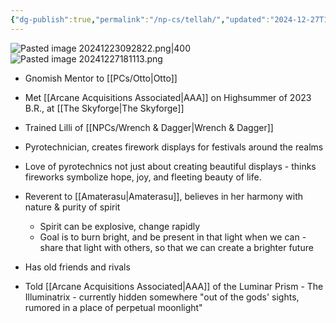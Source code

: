 ```yaml
---
{"dg-publish":true,"permalink":"/np-cs/tellah/","updated":"2024-12-27T18:11:15.391-06:00"}
---
```


![Pasted image 20241223092822.png|400](/img/user/Images/Pasted%20image%2020241223092822.png)
![Pasted image 20241227181113.png](/img/user/Images/Pasted%20image%2020241227181113.png)
- Gnomish Mentor to [[PCs/Otto\|Otto]]
- Met [[Arcane Acquisitions Associated\|AAA]] on Highsummer of 2023 B.R., at [[The Skyforge\|The Skyforge]]
- Trained Lilli of [[NPCs/Wrench & Dagger\|Wrench & Dagger]]
- Pyrotechnician, creates firework displays for festivals around the realms
- Love of pyrotechnics not just about creating beautiful displays - thinks fireworks symbolize hope, joy, and fleeting beauty of life.
- Reverent to [[Amaterasu\|Amaterasu]], believes in her harmony with nature & purity of spirit
	- Spirit can be explosive, change rapidly
	- Goal is to burn bright, and be present in that light when we can - share that light with others, so that we can create a brighter future

- Has old friends and rivals
- Told [[Arcane Acquisitions Associated\|AAA]] of the Luminar Prism - The Illuminatrix - currently hidden somewhere "out of the gods' sights, rumored in a place of perpetual moonlight"
